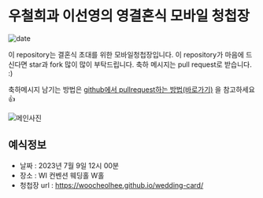# 우철희과 이선영의 영결혼식 모바일 청첩장
![date](https://img.shields.io/date/1558189800.svg?style=for-the-badge)

이 repository는 결혼식 초대를 위한 모바일청첩장입니다. 이 repository가 마음에 드신다면 star과 fork 많이 많이 부탁드립니다. 축하 메시지는 pull request로 받습니다. :)

축하메시지 남기는 방법은 [github에서 pullrequest하는 방법(바로가기)](https://wayhome25.github.io/git/2017/07/08/git-first-pull-request-story/) 을 참고하세요 👍

![메인사진](https://github.com/woocheolhee/wedding-card/raw/master/docs/images/pic2.jpg)

## 예식정보

* 날짜 : 2023년 7월 9일 12시 00분
* 장소 : WI 컨벤션 웨딩홀 W홀
* 청첩장 url : https://woocheolhee.github.io/wedding-card/
